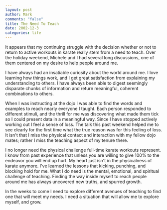 ```yaml
--- 
layout: post
author: Mark
comments: "false"
title: The Need To Teach
date: 2002-12-3
categories: life
---
```

It appears that my continuing struggle with the decision whether or not to return to active workouts in karate really stem from a need to teach. Over the holiday weekend, Michele and I had several long discussions, one of them centered on my desire to help people around me.

I have always had an insatiable curiosity about the world around me. I love learning how things work, and I get great satisfaction from explaining my understanding to others. I have always been able to digest seemingly disparate chunks of information and return meaningful, coherent combinations to others.

When I was instructing at the dojo I was able to find the words and examples to reach nearly everyone I taught. Each person responded to different stimuli, and the thrill for me was discovering what made them tick so I could present data in a meaningful way. Since I have stopped actively working out I feel a sense of loss. The talk this past weekend helped me to see clearly for the first time what the true reason was for this feeling of loss. It isn't that I miss the physical contact and interaction with my fellow dojo mates; rather I miss the teaching aspect of my tenure there.

I no longer need the physical challenge full-time karate workouts represent. I know from past experience that unless you are willing to give 100% to the endeavor you will end up hurt. My heart just isn't in the physicalness of karate anymore. I've learned the lessons that kicking, punching, and blocking hold for me. What I do need is the mental, emotional, and spiritual challenge of teaching. Finding the way inside myself to reach people around me has always uncovered new truths, and spurred growth.

In the weeks to come I need to explore different avenues of teaching to find one that will meet my needs. I need a situation that will allow me to explore myself, and grow.
